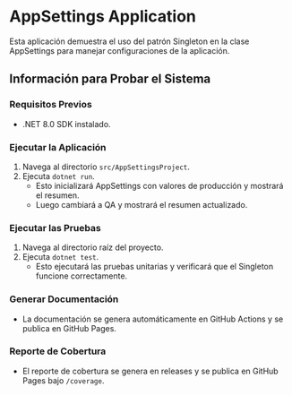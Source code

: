 # AppSettings Application

Esta aplicación demuestra el uso del patrón Singleton en la clase AppSettings para manejar configuraciones de la aplicación.

## Información para Probar el Sistema

### Requisitos Previos
- .NET 8.0 SDK instalado.

### Ejecutar la Aplicación
1. Navega al directorio `src/AppSettingsProject`.
2. Ejecuta `dotnet run`.
   - Esto inicializará AppSettings con valores de producción y mostrará el resumen.
   - Luego cambiará a QA y mostrará el resumen actualizado.

### Ejecutar las Pruebas
1. Navega al directorio raíz del proyecto.
2. Ejecuta `dotnet test`.
   - Esto ejecutará las pruebas unitarias y verificará que el Singleton funcione correctamente.

### Generar Documentación
- La documentación se genera automáticamente en GitHub Actions y se publica en GitHub Pages.

### Reporte de Cobertura
- El reporte de cobertura se genera en releases y se publica en GitHub Pages bajo `/coverage`.